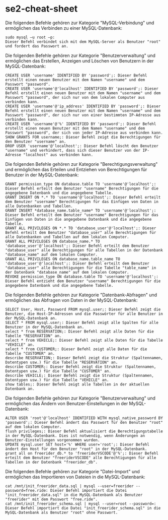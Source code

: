 # se2-cheat-sheet

Die folgenden Befehle gehören zur Kategorie "MySQL-Verbindung" und ermöglichen das Verbinden zu einer MySQL-Datenbank:

    sudo mysql –u root –p: 
    Dieser Befehl verbindet sich mit dem MySQL-Server als Benutzer "root" und fordert das Passwort an.

Die folgenden Befehle gehören zur Kategorie "Benutzerverwaltung" und ermöglichen das Erstellen, Anzeigen und Löschen von Benutzern in der MySQL-Datenbank:

    CREATE USER 'username' IDENTIFIED BY 'password';: Dieser Befehl erstellt einen neuen Benutzer mit dem Namen "username" und dem Passwort "password".
    CREATE USER 'username'@'localhost' IDENTIFIED BY 'password';: Dieser Befehl erstellt einen neuen Benutzer mit dem Namen "username" und dem Passwort "password", der sich nur von dem lokalen Computer aus verbinden kann.
    CREATE USER 'username'@'ip_address' IDENTIFIED BY 'password';: Dieser Befehl erstellt einen neuen Benutzer mit dem Namen "username" und dem Passwort "password", der sich nur von einer bestimmten IP-Adresse aus verbinden kann.
    CREATE USER 'username'@'%' IDENTIFIED BY 'password';: Dieser Befehl erstellt einen neuen Benutzer mit dem Namen "username" und dem Passwort "password", der sich von jeder IP-Adresse aus verbinden kann.
    SHOW GRANTS FOR username;: Dieser Befehl zeigt die Berechtigungen für den Benutzer "username" an.
    DROP USER 'username'@'localhost';: Dieser Befehl löscht den Benutzer "username" und verhindert, dass sich dieser Benutzer von der IP-Adresse "localhost" aus verbinden kann.

Die folgenden Befehle gehören zur Kategorie "Berechtigungsverwaltung" und ermöglichen das Erteilen und Entziehen von Berechtigungen für Benutzer in der MySQL-Datenbank:

    GRANT permission_type ON database.table TO 'username'@'localhost';: Dieser Befehl erteilt dem Benutzer "username" Berechtigungen für die angegebene Datenbank und die angegebene Tabelle.
    GRANT INSERT ON *.* TO 'username'@'localhost';: Dieser Befehl erteilt dem Benutzer "username" Berechtigungen für das Einfügen von Daten in alle Datenbanken und Tabellen.
    GRANT INSERT *database_name.table_name* TO 'username'@'localhost';: Dieser Befehl erteilt dem Benutzer "username" Berechtigungen für das Einfügen von Daten in die angegebene Datenbank und die angegebene Tabelle.
    GRANT ALL PRIVILEGES ON *.* TO 'database_user'@'localhost';: Dieser Befehl erteilt dem Benutzer "database_user" alle Berechtigungen für alle Datenbanken und Tabellen auf dem lokalen Computer.
    GRANT ALL PRIVILEGES ON database_name.* TO 'database_user'@'localhost';: Dieser Befehl erteilt dem Benutzer "database_user" alle Berechtigungen für alle Tabellen in der Datenbank "database_name" auf dem lokalen Computer.
    GRANT ALL PRIVILEGES ON database_name.table_name TO 'database_user'@'localhost';: Dieser Befehl erteilt dem Benutzer "database_user" alle Berechtigungen für die Tabelle "table_name" in der Datenbank "database_name" auf dem lokalen Computer.
    REVOKE permission_type ON database.table TO 'username'@'localhost';: Dieser Befehl entzieht dem Benutzer "username" Berechtigungen für die angegebene Datenbank und die angegebene Tabelle.

Die folgenden Befehle gehören zur Kategorie "Datenbank-Abfragen" und ermöglichen das Abfragen von Daten in der MySQL-Datenbank:

    SELECT User, Host, Password FROM mysql.user;: Dieser Befehl zeigt die Benutzer, die Host-IP-Adressen und die Passwörter für alle Benutzer in der MySQL-Datenbank an.
    SELECT * FROM mysql.user;: Dieser Befehl zeigt alle Spalten für alle Benutzer in der MySQL-Datenbank an.
    select * from RESERVATION;: Dieser Befehl zeigt alle Daten für die Tabelle "RESERVATION" an.
    select * from VEHICLE;: Dieser Befehl zeigt alle Daten für die Tabelle "VEHICLE" an.
    select * from CUSTOMER;: Dieser Befehl zeigt alle Daten für die Tabelle "CUSTOMER" an.
    describe RESERVATION;: Dieser Befehl zeigt die Struktur (Spaltennamen, Datentypen usw.) für die Tabelle "RESERVATION" an.
    describe CUSTOMER;: Dieser Befehl zeigt die Struktur (Spaltennamen, Datentypen usw.) für die Tabelle "CUSTOMER" an.
    describe VEHICLE;: Dieser Befehl zeigt die Struktur (Spaltennamen, Datentypen usw.) für die Tabelle "VEHICLE" an.
    show tables;: Dieser Befehl zeigt alle Tabellen in der aktuellen Datenbank an.

Die folgenden Befehle gehören zur Kategorie "Benutzerverwaltung" und ermöglichen das Ändern von Benutzer-Einstellungen in der MySQL-Datenbank:

    ALTER USER 'root'@'localhost' IDENTIFIED WITH mysql_native_password BY 'password';: Dieser Befehl ändert das Passwort für den Benutzer "root" auf dem lokalen Computer.
    flush privileges;: Dieser Befehl aktualisiert die Berechtigungstabelle in der MySQL-Datenbank. Dies ist notwendig, wenn Änderungen an Benutzer-Einstellungen vorgenommen wurden.
    UPDATE mysql.user SET host='%' WHERE user='root';: Dieser Befehl ändert den Host für den Benutzer "root" in der MySQL-Datenbank.
    grant all on freerider_db.* to 'freeriderVSCODE'@'%';: Dieser Befehl erteilt dem Benutzer "freeriderVSCODE" alle Berechtigungen für alle Tabellen in der Datenbank "freerider_db".

Die folgenden Befehle gehören zur Kategorie "Datei-Import" und ermöglichen das Importieren von Dateien in die MySQL-Datenbank:

    cat /mnt/init_freerider_data.sql | mysql --user=freerider --password=free.ride: Dieser Befehl importiert die Datei "init_freerider_data.sql" in die MySQL-Datenbank als Benutzer "freerider" mit dem Passwort "free.ride".
    cat /mnt/init_freerider_schema.sql | mysql --user=root --password=: Dieser Befehl importiert die Datei "init_freerider_schema.sql" in die MySQL-Datenbank als Benutzer "root" ohne Passwort.
